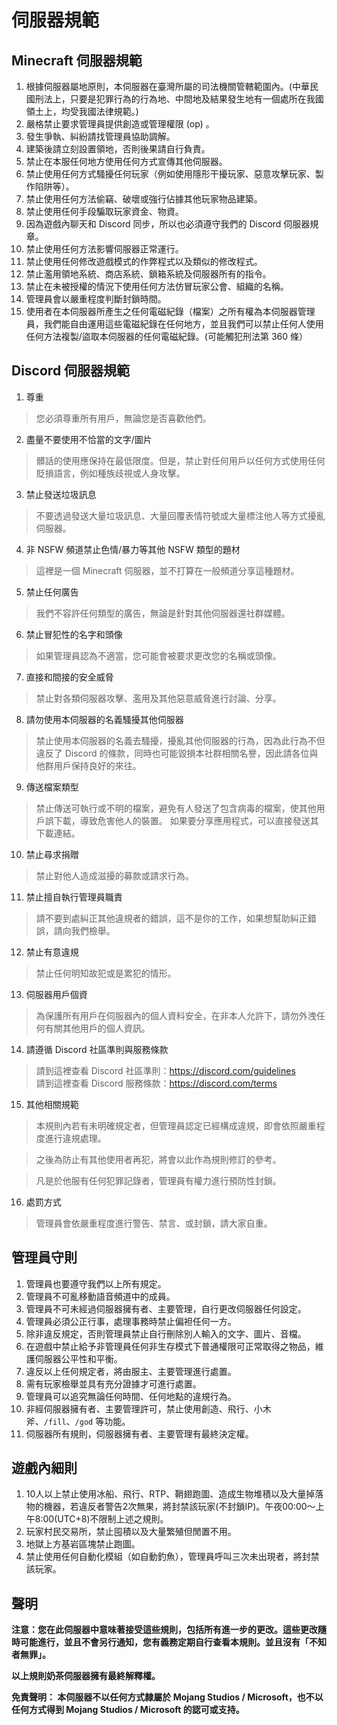 # 伺服器規範
## Minecraft 伺服器規範

1. 根據伺服器屬地原則，本伺服器在臺灣所屬的司法機關管轄範圍內。(中華民國刑法上，只要是犯罪行為的行為地、中間地及結果發生地有一個處所在我國領土上，均受我國法律規範。)  
2. 嚴格禁止要求管理員提供創造或管理權限 (op) 。  
3. 發生爭執、糾紛請找管理員協助調解。  
4. 建築後請立刻設置領地，否則後果請自行負責。  
5. 禁止在本服任何地方使用任何方式宣傳其他伺服器。  
6. 禁止使用任何方式騷擾任何玩家（例如使用隱形干擾玩家、惡意攻擊玩家、製作陷阱等）。  
7. 禁止使用任何方法偷竊、破壞或強行佔據其他玩家物品建築。  
8. 禁止使用任何手段騙取玩家資金、物資。  
9. 因為遊戲內聊天和 Discord 同步，所以也必須遵守我們的 Discord 伺服器規章。  
10. 禁止使用任何方法影響伺服器正常運行。  
11. 禁止使用任何修改遊戲模式的作弊程式以及類似的修改程式。  
12. 禁止濫用領地系統、商店系統、鎖箱系統及伺服器所有的指令。  
13. 禁止在未被授權的情況下使用任何方法仿冒玩家公會、組織的名稱。  
14. 管理員會以嚴重程度判斷封鎖時間。  
15. 使用者在本伺服器所產生之任何電磁紀錄（檔案）之所有權為本伺服器管理員，我們能自由運用這些電磁紀錄在任何地方，並且我們可以禁止任何人使用任何方法複製/盜取本伺服器的任何電磁紀錄。(可能觸犯刑法第 360 條）  

## Discord 伺服器規範

1. 尊重
> 您必須尊重所有用戶，無論您是否喜歡他們。

2. 盡量不要使用不恰當的文字/圖片
>  髒話的使用應保持在最低限度。但是，禁止對任何用戶以任何方式使用任何貶損語言，例如種族歧視或人身攻擊。

3. 禁止發送垃圾訊息
>  不要透過發送大量垃圾訊息、大量回覆表情符號或大量標注他人等方式擾亂伺服器。

4. 非 NSFW 頻道禁止色情/暴力等其他 NSFW 類型的題材
>  這裡是一個 Minecraft 伺服器，並不打算在一般頻道分享這種題材。

5. 禁止任何廣告
>  我們不容許任何類型的廣告，無論是針對其他伺服器還社群媒體。

6. 禁止冒犯性的名字和頭像
>  如果管理員認為不適當，您可能會被要求更改您的名稱或頭像。

7. 直接和間接的安全威脅
>  禁止對各類伺服器攻擊、濫用及其他惡意威脅進行討論、分享。

8. 請勿使用本伺服器的名義騷擾其他伺服器
> 禁止使用本伺服器的名義去騷擾，擾亂其他伺服器的行為，因為此行為不但違反了 Discord 的條款，同時也可能毀損本社群相關名譽，因此請各位與他群用戶保持良好的來往。

9. 傳送檔案類型
> 禁止傳送可執行或不明的檔案，避免有人發送了包含病毒的檔案，使其他用戶誤下載，導致危害他人的裝置。
> 如果要分享應用程式，可以直接發送其下載連結。

10. 禁止尋求捐贈
> 禁止對他人造成滋擾的募款或請求行為。

11. 禁止擅自執行管理員職責
> 請不要到處糾正其他違規者的錯誤，這不是你的工作，如果想幫助糾正錯誤，請向我們檢舉。

12. 禁止有意違規
> 禁止任何明知故犯或是累犯的情形。

13. 伺服器用戶個資
>  為保護所有用戶在伺服器內的個人資料安全，在非本人允許下，請勿外洩任何有關其他用戶的個人資訊。

14. 請遵循 Discord 社區準則與服務條款
>  請到這裡查看 Discord 社區準則：https://discord.com/guidelines  
>  請到這裡查看 Discord 服務條款：https://discord.com/terms

15. 其他相關規範
> 本規則內若有未明確規定者，但管理員認定已經構成違規，即會依照嚴重程度進行違規處理。  

> 之後為防止有其他使用者再犯，將會以此作為規則修訂的參考。

> 凡是於他服有任何犯罪記錄者，管理員有權力進行預防性封鎖。

16. 處罰方式
> 管理員會依嚴重程度進行警告、禁言、或封鎖，請大家自重。

## 管理員守則

1. 管理員也要遵守我們以上所有規定。  
2. 管理員不可亂移動語音頻道中的成員。  
3. 管理員不可未經過伺服器擁有者、主要管理，自行更改伺服器任何設定。   
4. 管理員必須公正行事，處理事務時禁止偏袒任何一方。  
5. 除非違反規定，否則管理員禁止自行刪除別人輸入的文字、圖片、音檔。
6. 在遊戲中禁止給予非管理員任何非生存模式下普通權限可正常取得之物品，維護伺服器公平性和平衡。  
7. 違反以上任何規定者，將由服主、主要管理進行處置。  
8. 需有玩家檢舉並具有充分證據才可進行處置。  
9. 管理員可以追究無論任何時間、任何地點的違規行為。
10. 非經伺服器擁有者、主要管理許可，禁止使用創造、飛行、小木斧、`/fill`、`/god` 等功能。
11. 伺服器所有規則，伺服器擁有者、主要管理有最終決定權。

## 遊戲內細則
1. 10人以上禁止使用冰船、飛行、RTP、鞘翅跑圖、造成生物堆積以及大量掉落物的機器，若違反者警告2次無果，將封禁該玩家(不封鎖IP)。午夜00:00～上午8:00(UTC+8)不限制上述之規則。
2. 玩家村民交易所，禁止囤積以及大量繁殖但閒置不用。
3. 地獄上方基岩區塊禁止跑圖。
4. 禁止使用任何自動化模組（如自動釣魚），管理員呼叫三次未出現者，將封禁該玩家。

## 聲明

**注意：您在此伺服器中意味著接受這些規則，包括所有進一步的更改。這些更改隨時可能進行，並且不會另行通知，您有義務定期自行查看本規則。並且沒有「不知者無罪」。**  

**以上規則奶茶伺服器擁有最終解釋權。**

**免責聲明： 本伺服器不以任何方式隸屬於 Mojang Studios / Microsoft，也不以任何方式得到 Mojang Studios / Microsoft 的認可或支持。**  
